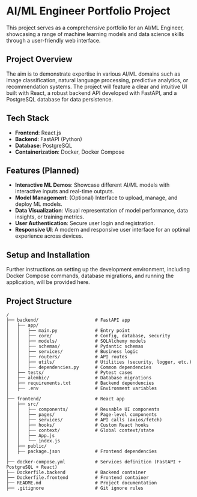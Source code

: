# AI/ML Engineer Portfolio Project

This project serves as a comprehensive portfolio for an AI/ML Engineer, showcasing a range of machine learning models and data science skills through a user-friendly web interface.

## Project Overview

The aim is to demonstrate expertise in various AI/ML domains such as image classification, natural language processing, predictive analytics, or recommendation systems. The project will feature a clear and intuitive UI built with React, a robust backend API developed with FastAPI, and a PostgreSQL database for data persistence.

## Tech Stack

*   **Frontend**: React.js
*   **Backend**: FastAPI (Python)
*   **Database**: PostgreSQL
*   **Containerization**: Docker, Docker Compose

## Features (Planned)

*   **Interactive ML Demos**: Showcase different AI/ML models with interactive inputs and real-time outputs.
*   **Model Management**: (Optional) Interface to upload, manage, and deploy ML models.
*   **Data Visualization**: Visual representation of model performance, data insights, or training metrics.
*   **User Authentication**: Secure user login and registration.
*   **Responsive UI**: A modern and responsive user interface for an optimal experience across devices.

## Setup and Installation

Further instructions on setting up the development environment, including Docker Compose commands, database migrations, and running the application, will be provided here.

## Project Structure

```
/
├── backend/                     # FastAPI app
│   ├── app/
│   │   ├── main.py              # Entry point
│   │   ├── core/                # Config, database, security
│   │   ├── models/              # SQLAlchemy models
│   │   ├── schemas/             # Pydantic schemas
│   │   ├── services/            # Business logic
│   │   ├── routers/             # API routes
│   │   ├── utils/               # Utilities (security, logger, etc.)
│   │   ├── dependencies.py      # Common dependencies
│   ├── tests/                   # Pytest cases
│   ├── alembic/                 # Database migrations
│   ├── requirements.txt         # Backend dependencies
│   ├── .env                     # Environment variables
│
├── frontend/                    # React app
│   ├── src/
│   │   ├── components/          # Reusable UI components
│   │   ├── pages/               # Page-level components
│   │   ├── services/            # API calls (axios/fetch)
│   │   ├── hooks/               # Custom React hooks
│   │   ├── context/             # Global context/state
│   │   ├── App.js
│   │   └── index.js
│   ├── public/
│   ├── package.json             # Frontend dependencies
│
├── docker-compose.yml           # Services definition (FastAPI + PostgreSQL + React)
├── Dockerfile.backend           # Backend container
├── Dockerfile.frontend          # Frontend container
├── README.md                    # Project documentation
├── .gitignore                   # Git ignore rules
```
